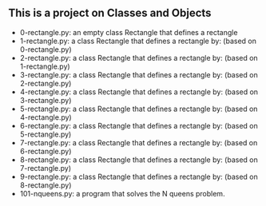 ## This is a project on Classes and Objects
* 0-rectangle.py: an empty class Rectangle that defines a rectangle
* 1-rectangle.py: a class Rectangle that defines a rectangle by: (based on 0-rectangle.py)
* 2-rectangle.py: a class Rectangle that defines a rectangle by: (based on 1-rectangle.py)
* 3-rectangle.py: a class Rectangle that defines a rectangle by: (based on 2-rectangle.py)
* 4-rectangle.py: a class Rectangle that defines a rectangle by: (based on 3-rectangle.py)
* 5-rectangle.py: a class Rectangle that defines a rectangle by: (based on 4-rectangle.py)
* 6-rectangle.py:  a class Rectangle that defines a rectangle by: (based on 5-rectangle.py)
* 7-rectangle.py: a class Rectangle that defines a rectangle by: (based on 6-rectangle.py)
* 8-rectangle.py: a class Rectangle that defines a rectangle by: (based on 7-rectangle.py)
* 9-rectangle.py: a class Rectangle that defines a rectangle by: (based on 8-rectangle.py)
* 101-nqueens.py: a program that solves the N queens problem.